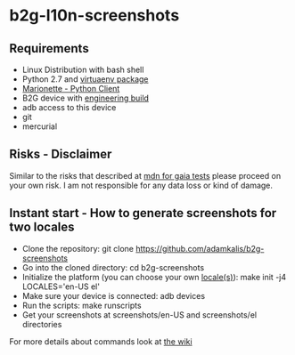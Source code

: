 # b2g-l10n-screenshots

## Requirements

* Linux Distribution with bash shell
* Python 2.7 and [virtuaenv package](https://pypi.python.org/pypi/virtualenv/)
* [Marionette - Python Client](https://developer.mozilla.org/en-US/docs/Marionette/Client)
* B2G device with [engineering build](https://developer.mozilla.org/en-US/docs/Marionette/Builds)
* adb access to this device
* git 
* mercurial

## Risks - Disclaimer
Similar to the risks that described at [mdn for gaia tests](https://developer.mozilla.org/en-US/docs/Gaia_Test_Runner) please proceed on your own risk. I am not responsible for any data loss or kind of damage.

## Instant start - How to generate screenshots for two locales

* Clone the repository: git clone https://github.com/adamkalis/b2g-screenshots
* Go into the cloned directory: cd b2g-screenshots
* Initialize the platform (you can choose your own [locale(s)](http://hg.mozilla.org/gaia-l10n)): make init -j4 LOCALES='en-US el'
* Make sure your device is connected: adb devices
* Run the scripts: make runscripts
* Get your screenshots at screenshots/en-US and screenshots/el directories

For more details about commands look at [the wiki](https://github.com/adamkalis/b2g-screenshots/wiki)

